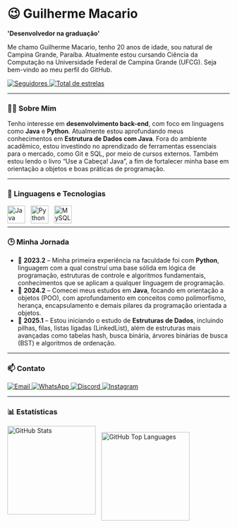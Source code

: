 # 😉 Guilherme Macario 

**'Desenvolvedor na graduação'** 

Me chamo Guilherme Macario, tenho 20 anos de idade, sou natural de Campina Grande, Paraíba. Atualmente estou cursando Ciência da Computação na Universidade Federal de Campina Grande (UFCG). Seja bem-vindo ao meu perfil do GitHub.

<a href="https://github.com/usguilherme?tab=followers">
  <img alt="Seguidores" title="Me siga no Github" src="https://custom-icon-badges.demolab.com/github/followers/usguilherme?color=236ad3&labelColor=1155ba&style=for-the-badge&logo=github&label=seguidores&logoColor=white"/>
</a>
<a href="https://github.com/usguilherme?tab=repositories&sort=stargazers">
  <img alt="Total de estrelas" title="Total de estrelas GitHub" src="https://custom-icon-badges.demolab.com/github/stars/usguilherme?color=55960c&style=for-the-badge&labelColor=488207&logo=star"/>
</a>

---

### 👨‍💻 Sobre Mim

Tenho interesse em **desenvolvimento back-end**, com foco em linguagens como **Java** e **Python**. Atualmente estou aprofundando meus conhecimentos em **Estrutura de Dados com Java**.
Fora do ambiente acadêmico, estou investindo no aprendizado de ferramentas essenciais para o mercado, como Git e SQL, por meio de cursos externos. Também estou lendo o livro “Use a Cabeça! Java”, a fim de fortalecer minha base em orientação a objetos e boas práticas de programação.

---

### 🤖 Linguagens e Tecnologias

<div>
  <img align="left" alt="Java" title="Java" width="40px" style="padding-right: 10px;" src="https://cdn.jsdelivr.net/gh/devicons/devicon@latest/icons/java/java-plain.svg"/>
  <img align="left" alt="Python" title="Python" width="40px" style="padding-right: 10px;" src="https://cdn.jsdelivr.net/gh/devicons/devicon@latest/icons/python/python-original.svg"/>
  <img align="left" alt="MySQL" title="MySQL" width="40px" style="padding-right: 10px;" src="https://cdn.jsdelivr.net/gh/devicons/devicon@latest/icons/mysql/mysql-original.svg"/>
</div>

<br/>
<br/>

---

### 🕒 Minha Jornada

- 📅 **2023.2** – Minha primeira experiência na faculdade foi com **Python**, linguagem com a qual construí uma base sólida em lógica de programação, estruturas de controle e algoritmos fundamentais, conhecimentos que se aplicam a qualquer linguagem de programação.  
- 📅 **2024.2** – Comecei meus estudos em **Java**, focando em orientação a objetos (POO), com aprofundamento em conceitos como polimorfismo, herança, encapsulamento e demais pilares da programação orientada a objetos.  
- 📅 **2025.1** – Estou iniciando o estudo de **Estruturas de Dados**, incluindo pilhas, filas, listas ligadas (LinkedList), além de estruturas mais avançadas como tabelas hash, busca binária, árvores binárias de busca (BST) e algoritmos de ordenação.

---

### 📫 Contato

<p>
  <a href="mailto:macarioguilherme8534@gmail.com" target="_blank">
    <img alt="Email" src="https://img.shields.io/badge/E--mail-black?style=for-the-badge&logo=gmail&logoColor=white"/>
  </a>
  <a href="https://wa.me/5583993043551" target="_blank">
    <img alt="WhatsApp" src="https://img.shields.io/badge/WhatsApp-black?style=for-the-badge&logo=whatsapp&logoColor=white"/>
  </a>
  <a href="https://discord.com/users/guilherme_macario" target="_blank">
    <img alt="Discord" src="https://img.shields.io/badge/Discord-black?style=for-the-badge&logo=discord&logoColor=white"/>
  </a>
  <a href="https://www.instagram.com/gnmacario_/" target="_blank">
    <img alt="Instagram" src="https://img.shields.io/badge/Instagram-black?style=for-the-badge&logo=instagram&logoColor=white"/>
  </a>
</p>

---

### 📊 Estatísticas

<div style="display: flex; flex-wrap: wrap;">
  <img align="left" alt="GitHub Stats" height="200" style="padding-right: 10px;" 
       src="https://github-readme-stats.vercel.app/api?username=usguilherme&show_icons=true&theme=rose_pine&include_all_commits=true&count_private=true&locale=pt-br&cache_bust=2"/>
  
  <img align="left" alt="GitHub Top Languages" height="200" 
       src="https://github-readme-stats.vercel.app/api/top-langs/?username=usguilherme&theme=rose_pine&layout=compact&langs_count=9&cache_bust=2"/>
</div>
